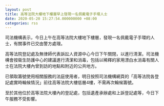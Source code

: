 ```yaml
---
layout: post
title: 高等法院大樓地下樓層早上發現一名佩戴電子手環人士
date: 2020-05-20 15:27:54.000000000 +08:00
categories: rss
---
```


司法機構表示，今日上午在高等法院大樓地下樓層，發現一名佩戴電子手環的人士，有關事件已交由警方處理。

高等法院登記處及無律師代表訴訟人資源中心今日下午關閉，以進行清潔。司法機構會按衞生防護中心的建議進行清潔和消毒，包括以稀釋的家用漂白水消毒有關人士在法院大樓內曾到訪的地點和附近的公共地方。

已領取籌號使用相關服務的法庭使用者，明日按照司法機構網頁的「高等法院各登記處實時輪候情況」前往高等法院大樓低層4樓，不需再次輪候籌號。

至於其他位於高等法院大樓內的登記處，包括遺產承辦處和上訴登記處等，今日下午服務不受影響。
